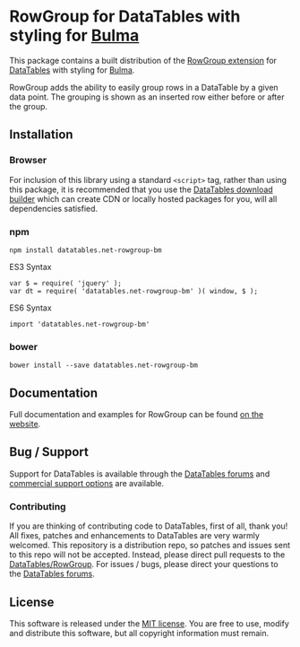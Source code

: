 # RowGroup for DataTables with styling for [Bulma](https://bulma.io/)

This package contains a built distribution of the [RowGroup extension](https://datatables.net/extensions/rowgroup) for [DataTables](https://datatables.net/) with styling for [Bulma](https://bulma.io/).

RowGroup adds the ability to easily group rows in a DataTable by a given data point. The grouping is shown as an inserted row either before or after the group.


## Installation

### Browser

For inclusion of this library using a standard `<script>` tag, rather than using this package, it is recommended that you use the [DataTables download builder](//datatables.net/download) which can create CDN or locally hosted packages for you, will all dependencies satisfied.

### npm

```
npm install datatables.net-rowgroup-bm
```

ES3 Syntax
```
var $ = require( 'jquery' );
var dt = require( 'datatables.net-rowgroup-bm' )( window, $ );
```

ES6 Syntax
```
import 'datatables.net-rowgroup-bm'
```

### bower

```
bower install --save datatables.net-rowgroup-bm
```



## Documentation

Full documentation and examples for RowGroup can be found [on the website](https://datatables.net/extensions/rowgroup).


## Bug / Support

Support for DataTables is available through the [DataTables forums](//datatables.net/forums) and [commercial support options](//datatables.net/support) are available.


### Contributing

If you are thinking of contributing code to DataTables, first of all, thank you! All fixes, patches and enhancements to DataTables are very warmly welcomed. This repository is a distribution repo, so patches and issues sent to this repo will not be accepted. Instead, please direct pull requests to the [DataTables/RowGroup](http://github.com/DataTables/RowGroup). For issues / bugs, please direct your questions to the [DataTables forums](//datatables.net/forums).


## License

This software is released under the [MIT license](//datatables.net/license). You are free to use, modify and distribute this software, but all copyright information must remain.

